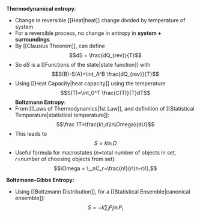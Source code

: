 **Thermodynamical entropy**:
- Change in reversible [[Heat|heat]] change divided by temperature of system
- For a reversible process, no change in entropy in **system + surroundings**.
- By [[Clausius Theorem]], can define $$dS = \frac{dQ_{rev}}{T}$$
- So $dS$ is a [[Functions of the state|state function]] with
$$S(B)-S(A)=\int_A^B \frac{dQ_{rev}}{T}$$
- Using [[Heat Capacity|heat capacity]] using the temperature
$$S(T)=\int_0^T \frac{C(T)}{T}dT$$
**Boltzmann Entropy**:
- From [[Laws of Thermodynamics|1st Law]], and definition of [[Statistical Temperature|statistical temperature]]:
$$\frac 1T=\frac{k\;d\ln\Omega}{dU}$$
- This leads to
$$S=k\ln\Omega$$
- Useful formula for macrostates ($n$=total number of objects in set, $r$=number of choosing objects from set):
$$\Omega = \;_nC_r=\frac{n!}{r!(n-r)!},$$

**Boltzmann-Gibbs Entropy:**
- Using [[Boltzmann Distribution]], for a [[Statistical Ensemble|canonical ensemble]]:
$$S=-k\sum_iP_i\ln P_i$$
